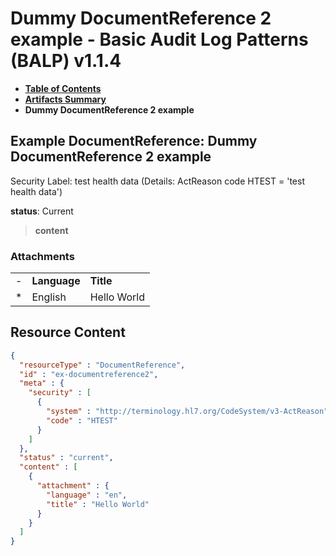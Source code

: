 # Dummy DocumentReference 2 example - Basic Audit Log Patterns (BALP) v1.1.4

* [**Table of Contents**](toc.md)
* [**Artifacts Summary**](artifacts.md)
* **Dummy DocumentReference 2 example**

## Example DocumentReference: Dummy DocumentReference 2 example

Security Label: test health data (Details: ActReason code HTEST = 'test health data')

**status**: Current

> **content**

### Attachments

| | | |
| :--- | :--- | :--- |
| - | **Language** | **Title** |
| * | English | Hello World |




## Resource Content

```json
{
  "resourceType" : "DocumentReference",
  "id" : "ex-documentreference2",
  "meta" : {
    "security" : [
      {
        "system" : "http://terminology.hl7.org/CodeSystem/v3-ActReason",
        "code" : "HTEST"
      }
    ]
  },
  "status" : "current",
  "content" : [
    {
      "attachment" : {
        "language" : "en",
        "title" : "Hello World"
      }
    }
  ]
}

```

